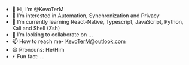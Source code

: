- 👋 Hi, I’m @KevoTerM
- 👀 I’m interested in Automation, Synchronization and Privacy
- 🌱 I’m currently learning React-Native, Typescript, JavaScript, Python, Kali and Shell (Zsh)
- 💞️ I’m looking to collaborate on ...
- 📫 How to reach me- KevoTerM@outlook.com
- 😄 Pronouns: He/Him
- ⚡ Fun fact: ...

<!---
KevoTerM/KevoTerM is a ✨ special ✨ repository because its `README.md` (this file) appears on your GitHub profile.
You can click the Preview link to take a look at your changes.
--->
